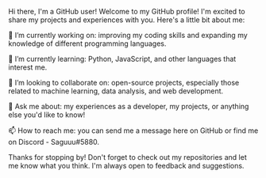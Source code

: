 Hi there, I'm a GitHub user!
Welcome to my GitHub profile! I'm excited to share my projects and experiences with you. Here's a little bit about me:

🔭 I’m currently working on: improving my coding skills and expanding my knowledge of different programming languages.

🌱 I’m currently learning: Python, JavaScript, and other languages that interest me.

👯 I’m looking to collaborate on: open-source projects, especially those related to machine learning, data analysis, and web development.

💬 Ask me about: my experiences as a developer, my projects, or anything else you'd like to know!

📫 How to reach me: you can send me a message here on GitHub or find me on Discord - Saguuu#5880.


Thanks for stopping by! Don't forget to check out my repositories and let me know what you think. I'm always open to feedback and suggestions.
